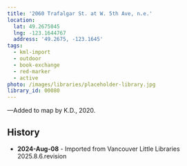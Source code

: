```yaml
---
title: '2060 Trafalgar St. at W. 5th Ave, n.e.'
location:
  lat: 49.2675045
  lng: -123.1644767
  address: '49.2675, -123.1645'
tags:
  - kml-import
  - outdoor
  - book-exchange
  - red-marker
  - active
photo: /images/libraries/placeholder-library.jpg
library_id: 00080
---
```

—Added to map by K.D., 2020.

## History
- **2024-Aug-08** - Imported from Vancouver Little Libraries 2025.8.6.revision
